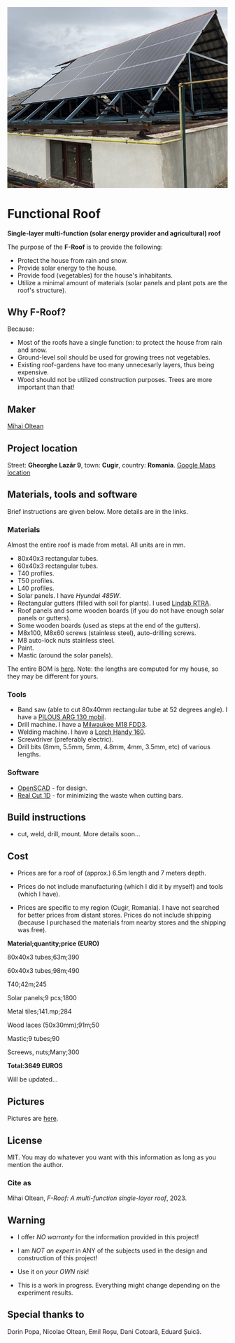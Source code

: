 ![f-roof](pictures/f_roof_1.jpeg)

# Functional Roof

__Single-layer multi-function (solar energy provider and agricultural) roof__

The purpose of the __F-Roof__ is to provide the following:

- Protect the house from rain and snow.
- Provide solar energy to the house.
- Provide food (vegetables) for the house's inhabitants.
- Utilize a minimal amount of materials (solar panels and plant pots are the roof's structure).

## Why F-Roof?

Because:

- Most of the roofs have a single function: to protect the house from rain and snow.
- Ground-level soil should be used for growing trees not vegetables.
- Existing roof-gardens have too many unnecesarly layers, thus being expensive.
- Wood should not be utilized construction purposes. Trees are more important than that!

## Maker

[Mihai Oltean](https://mihaioltean.github.io)

## Project location

Street: **Gheorghe Lazăr 9**, town: **Cugir**, country: **Romania**. [Google Maps location](https://maps.app.goo.gl/KsL6PsEaSgzJYHLw7)

## Materials, tools and software

Brief instructions are given below. More details are in the links.

### Materials

Almost the entire roof is made from metal.
All units are in mm.

- 80x40x3 rectangular tubes.
- 60x40x3 rectangular tubes.
- T40 profiles.
- T50 profiles.
- L40 profiles.
- Solar panels. I have *Hyundai 485W*.
- Rectangular gutters (filled with soil for plants). I used [Lindab RTRA](https://www.lindab.com/Catalog/building-products/rainwater-systems/gutter/gutter-rectangular/rtra/?sort=popularity&display=16&page=1).
- Roof panels and some wooden boards (if you do not have enough solar panels or gutters).
- Some wooden boards (used as steps at the end of the gutters).
- M8x100, M8x60 screws (stainless steel), auto-drilling screws.
- M8 auto-lock nuts stainless steel.
- Paint.
- Mastic (around the solar panels).

The entire BOM is [here](bom.md). Note: the lengths are computed for my house, so they may be different for yours.

### Tools

- Band saw (able to cut 80x40mm rectangular tube at 52 degrees angle). I have a [PILOUS ARG 130 mobil](https://www.pilous.cz/en/metal/bandsaws/manual/arg-130-mobil).
- Drill machine. I have a [Milwaukee M18 FDD3](https://www.milwaukeetool.com/).
- Welding machine. I have a [Lorch Handy 160](https://lorch.eu).
- Screwdriver (preferably electric).
- Drill bits (8mm, 5.5mm, 5mm, 4.8mm, 4mm, 3.5mm, etc) of various lengths.

### Software

- [OpenSCAD](https://openscad.org) - for design.
- [Real Cut 1D](https://optimalprograms.com/realcut1d.htm) - for minimizing the waste when cutting bars.

## Build instructions

- cut, weld, drill, mount.
More details soon...

## Cost

- Prices are for a roof of (approx.) 6.5m length and 7 meters depth.

- Prices do not include manufacturing (which I did it by myself) and tools (which I have).

- Prices are specific to my region (Cugir, Romania). I have not searched for better prices from distant stores. Prices do not include shipping (because I purchased the materials from nearby stores and the shipping was free).

**Material;quantity;price (EURO)**

80x40x3 tubes;63m;390

60x40x3 tubes;98m;490

T40;42m;245

Solar panels;9 pcs;1800

Metal tiles;141.mp;284

Wood laces (50x30mm);91m;50  

Mastic;9 tubes;90

Screews, nuts;Many;300

**Total:3649 EUROS**

Will be updated...

## Pictures

Pictures are [here](pictures.md).

## License

MIT. You may do whatever you want with this information as long as you mention the author.

### Cite as

Mihai Oltean, *F-Roof: A multi-function single-layer roof*, 2023.

## Warning

- I offer *NO warranty* for the information provided in this project!

- I am *NOT an expert* in ANY of the subjects used in the design and construction of this project! 

- Use it on *your OWN risk*!

- This is a work in progress. Everything might change depending on the experiment results.

## Special thanks to

Dorin Popa, Nicolae Oltean, Emil Roșu, Dani Cotoară, Eduard Șuică.